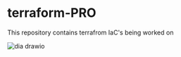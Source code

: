 # terraform-PRO
This repository contains terrafrom IaC's being worked on

![dia drawio](https://github.com/adeosinaike/terraform-projects/assets/127550619/4af08118-9010-4ded-b9b6-2ff6859eb070) 
